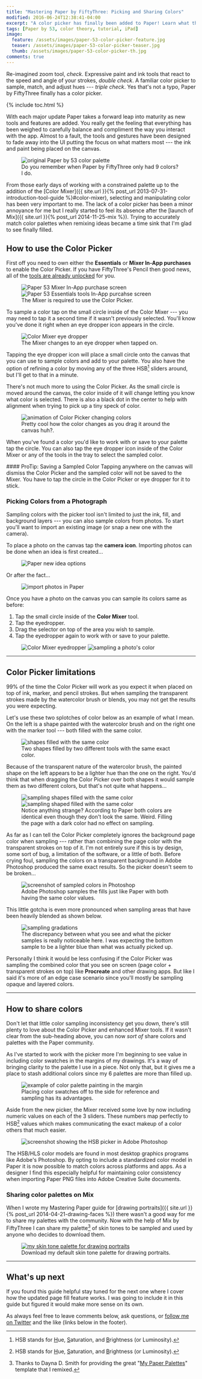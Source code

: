 ```yaml
---
title: "Mastering Paper by FiftyThree: Picking and Sharing Colors"
modified: 2016-06-24T12:38:41-04:00
excerpt: "A color picker has finally been added to Paper! Learn what the new tool does and how to use it."
tags: [Paper by 53, color theory, tutorial, iPad]
image:
  feature: /assets/images/paper-53-color-picker-feature.jpg
  teaser: /assets/images/paper-53-color-picker-teaser.jpg
  thumb: /assets/images/paper-53-color-picker-th.jpg
comments: true
---
```


Re-imagined zoom tool, *check*. Expressive paint and ink tools that react to the speed and angle of your strokes, *double check*. A familiar color picker to sample, match, and adjust hues --- *triple check*. Yes that's not a typo, Paper by FiftyThree finally has a color picker.

{% include toc.html %}

With each major update Paper takes a forward leap into maturity as new tools and features are added. You really get the feeling that everything has been weighed to carefully balance and compliment the way you interact with the app. Almost to a fault, the tools and gestures have been designed to fade away into the UI putting the focus on what matters most --- the ink and paint being placed on the canvas.

<figure>
  <img src="{{ site.url }}/assets/images/paper-53-original-9-colors.png" alt="original Paper by 53 color palette">
  <figcaption>Do you remember when Paper by FiftyThree only had 9 colors? I do.</figcaption>
</figure>

From those early days of working with a constrained palette up to the addition of the [Color Mixer]({{ site.url }}{% post_url 2013-07-31-introduction-tool-guide %}#color-mixer), selecting and manipulating color has been very important to me. The lack of a color picker has been a minor annoyance for me but I really started to feel its absence after the [launch of Mix]({{ site.url }}{% post_url 2014-11-25-mix %}). Trying to accurately match color palettes when remixing ideas became a time sink that I'm glad to see finally filled.

## How to use the Color Picker

First off you need to own either the **Essentials** or **Mixer In-App purchases** to enable the Color Picker. If you have FiftyThree's Pencil then good news, all of the [tools are already unlocked](http://support.fiftythree.com/customer/portal/articles/1358809-using-pencil#enabling-tools) for you.

<figure class="half">
  <img src="{{ site.url }}/assets/images/paper-53-mixer-iap.png" alt="Paper 53 Mixer In-App purchase screen">
  <img src="{{ site.url }}/assets/images/paper-53-essentials-iap.png" alt="Paper 53 Essentials tools In-App purcahse screen">
  <figcaption>The Mixer is required to use the Color Picker.</figcaption>
</figure>

To sample a color tap on the small circle inside of the Color Mixer --- you may need to tap it a second time if it wasn't previously selected. You'll know you've done it right when an eye dropper icon appears in the circle.

<figure>
  <img src="{{ site.url }}/assets/images/paper-53-mixer-eye-dropper.jpg" alt="Color Mixer eye dropper">
  <figcaption>The Mixer changes to an eye dropper when tapped on.</figcaption>
</figure>

Tapping the eye dropper icon will place a small circle onto the canvas that you can use to sample colors and add to your palette. You also have the option of refining a color by moving any of the three HSB[^hsb] sliders around, but I'll get to that in a minute.

[^hsb]: HSB stands for <u>H</u>ue, <u>S</u>aturation, and <u>B</u>rightness (or Luminosity).

There's not much more to using the Color Picker. As the small circle is moved around the canvas, the color inside of it will change letting you know what color is selected. There is also a black dot in the center to help with alignment when trying to pick up a tiny speck of color.

<figure>
  <img src="{{ site.url }}/assets/images/paper-53-color-picker.gif" alt="animation of Color Picker changing colors">
  <figcaption>Pretty cool how the color changes as you drag it around the canvas huh?.</figcaption>
</figure>

When you've found a color you'd like to work with or save to your palette tap the circle. You can also tap the eye dropper icon inside of the Color Mixer or any of the tools in the tray to select the sampled color.

<div class="notice--info" markdown="1">
#### ProTip: Saving a Sampled Color
Tapping anywhere on the canvas will dismiss the Color Picker and the sampled color will not be saved to the Mixer. You have to tap the circle in the Color Picker or eye dropper for it to stick.
</div>

### Picking Colors from a Photograph

Sampling colors with the picker tool isn't limited to just the ink, fill, and background layers --- you can also sample colors from photos. To start you'll want to import an existing image (or snap a new one with the camera).

To place a photo on the canvas tap the **camera icon**. Importing photos can be done when an idea is first created...

<figure>
  <img src="{{ site.url }}/assets/images/paper-53-color-new-idea.jpg" alt="Paper new idea options">
</figure>

Or after the fact...

<figure>
  <img src="{{ site.url }}/assets/images/paper-53-color-photo-import-button.jpg" alt="import photos in Paper">
</figure>

Once you have a photo on the canvas you can sample its colors same as before:

1. Tap the small circle inside of the **Color Mixer** tool.
2. Tap the eyedropper.
3. Drag the selector on top of the area you wish to sample.
4. Tap the eyedropper again to work with or save to your palette.

<figure class="half">
  <img src="{{ site.url }}/assets/images/paper-53-color-photo-sample-1.jpg" alt="Color Mixer eyedropper">
  <img src="{{ site.url }}/assets/images/paper-53-color-photo-sample-2.jpg" alt="sampling a photo's color">
</figure>

---

## Color Picker limitations

99% of the time the Color Picker will work as you expect it when placed on top of ink, marker, and pencil strokes. But when sampling the transparent strokes made by the watercolor brush or blends, you may not get the results you were expecting.

Let's use these two splotches of color below as an example of what I mean. On the left is a shape painted with the watercolor brush and on the right one with the marker tool --- both filled with the same color.

<figure>
  <img src="{{ site.url }}/assets/images/paper-53-sampled-colors-1.jpg" alt="shapes filled with the same color">
  <figcaption>Two shapes filled by two different tools with the same exact color.</figcaption>
</figure>

Because of the transparent nature of the watercolor brush, the painted shape on the left appears to be a lighter hue than the one on the right. You'd think that when dragging the Color Picker over both shapes it would sample them as two different colors, but that's not quite what happens...

<figure>
  <img src="{{ site.url }}/assets/images/paper-53-sampled-colors-2.jpg" alt="sampling shapes filled with the same color">
  <img src="{{ site.url }}/assets/images/paper-53-sampled-colors-3.jpg" alt="sampling shaped filled with the same color">
  <figcaption>Notice anything strange? According to Paper both colors are identical even though they don't look the same. Weird. Filling the page with a dark color had no effect on sampling.</figcaption>
</figure>

As far as I can tell the Color Picker completely ignores the background page color when sampling --- rather than combining the page color with the transparent strokes on top of it. I'm not entirely sure if this is by design, some sort of bug, a limitation of the software, or a little of both. Before crying foul, sampling the colors on a transparent background in Adobe Photoshop produced the same exact results. So the picker doesn't seem to be broken...

<figure>
  <img src="{{ site.url }}/assets/images/paper-53-sampled-colors-4.jpg" alt="screenshot of sampled colors in Photoshop">
  <figcaption>Adobe Photoshop samples the fills just like Paper with both having the same color values.</figcaption>
</figure>

This little gotcha is even more pronounced when sampling areas that have been heavily blended as shown below.

<figure>
  <img src="{{ site.url }}/assets/images/paper-53-sampled-colors-5.jpg" alt="sampling gradations">
  <figcaption>The discrepancy between what you see and what the picker samples is really noticeable here. I was expecting the bottom sample to be a lighter blue than what was actually picked up.</figcaption>
</figure>

Personally I think it would be less confusing if the Color Picker was sampling the combined color that you see on screen (page color + transparent strokes on top) like **Procreate** and other drawing apps. But like I said it's more of an edge case scenario since you'll mostly be sampling opaque and layered colors.

---

## How to share colors

Don't let that little color sampling inconsistency get you down, there's still plenty to love about the Color Picker and enhanced Mixer tools. If it wasn't clear from the sub-heading above, you can now *sort of* share colors and palettes with the Paper community. 

As I've started to work with the picker more I'm beginning to see value in including color swatches in the margins of my drawings. It's a way of bringing clarity to the palette I use in a piece. Not only that, but it gives me a place to stash additional colors since my 6 palettes are more than filled up.

<figure>
  <img src="{{ site.url }}/assets/images/paper-53-color-picker-swatches.jpg" alt="example of color palette painting in the margin">
  <figcaption>Placing color swatches off to the side for reference and sampling has its advantages.</figcaption>
</figure>

Aside from the new picker, the Mixer received some love by now including numeric values on each of the 3 sliders. These numbers map perfectly to HSB[^hsb] values which makes communicating the exact makeup of a color others that much easier.

<figure class="image-right">
  <img src="{{ site.url }}/assets/images/photoshop-hsb.jpg" alt="screenshot showing the HSB picker in Adobe Photoshop">
</figure>

The HSB/HLS color models are found in most desktop graphics programs like Adobe's Photoshop. By opting to include a standardized color model in Paper it is now possible to match colors across platforms and apps. As a designer I find this especially helpful for maintaining color consistency when importing Paper PNG files into Adobe Creative Suite documents.

### Sharing color palettes on Mix

When I wrote my Mastering Paper guide for [drawing portraits]({{ site.url }}{% post_url 2014-04-21-drawing-faces %}) there wasn't a good way for me to share my palettes with the community. Now with the help of Mix by FiftyThree I can share my palette[^paper-palette-template] of skin tones to be sampled and used by anyone who decides to download them. 

[^paper-palette-template]: Thanks to Dayna D. Smith for providing the great "[My Paper Palettes](https://mix.fiftythree.com/200794-Danya-D-Smith/1299445)" template that I remixed.

<figure>
  <a href="https://mix.fiftythree.com/11098-Michael-Rose/1376457" target="_blank"><img src="{{ site.url }}/assets/images/paper-53-skin-palette.jpg" alt="my skin tone palette for drawing portraits"></a>
  <figcaption>Download my default skin tone palette for drawing portraits.</figcaption>
</figure>

---

## What's up next

If you found this guide helpful stay tuned for the next one where I cover how the updated page fill feature works. I was going to include it in this guide but figured it would make more sense on its own.

As always feel free to leave comments below, ask questions, or [follow me on Twitter](http://twitter.com/mmistakes) and the like (links below in the footer).
